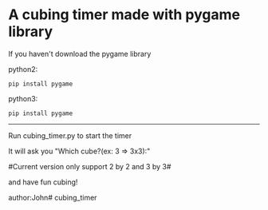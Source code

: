 # A cubing timer made with pygame library


If you haven't download the pygame library


python2:

    pip install pygame

python3:

    pip install pygame

--------------------------------------------------------------------------------

Run cubing_timer.py to start the timer


It will ask you "Which cube?(ex: 3 => 3x3):"

#Current version only support 2 by 2 and 3 by 3#

and have fun cubing!

author:John# cubing_timer
